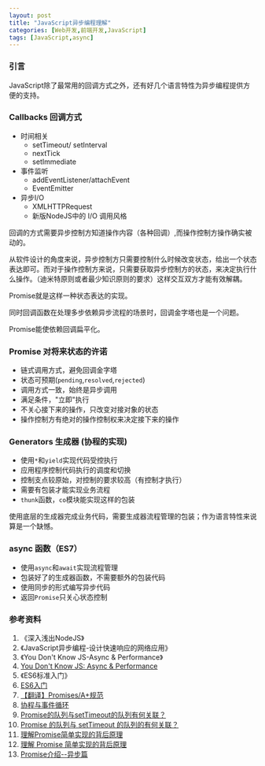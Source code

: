 ```yaml
---
layout: post
title: "JavaScript异步编程理解"
categories: [Web开发,前端开发,JavaScript]
tags: [JavaScript,async]
---
```


### 引言
JavaScript除了最常用的回调方式之外，还有好几个语言特性为异步编程提供方便的支持。



###  Callbacks 回调方式

+ 时间相关
  +  setTimeout/ setInterval 
  +  nextTick 
  +  setImmediate
+ 事件监听
  + addEventListener/attachEvent
  + EventEmitter
+ 异步I/O
  + XMLHTTPRequest
  + 新版NodeJS中的 I/O 调用风格



回调的方式需要异步控制方知道操作内容（各种回调）,而操作控制方操作确实被动的。

从软件设计的角度来说，异步控制方只需要控制什么时候改变状态，给出一个状态表达即可。而对于操作控制方来说，只需要获取异步控制方的状态，来决定执行什么操作。（迪米特原则或者最少知识原则的要求）这样交互双方才能有效解耦。

Promise就是这样一种状态表达的实现。

同时回调函数在处理多步依赖异步流程的场景时，回调金字塔也是一个问题。

Promise能使依赖回调扁平化。



###  Promise 对将来状态的许诺

+ 链式调用方式，避免回调金字塔
+ 状态可预期(`pending`,`resolved`,`rejected`)
+ 调用方式一致，始终是异步调用
+ 满足条件，"立即"执行
+ 不关心接下来的操作，只改变对接对象的状态
+ 操作控制方有绝对的操作控制权来决定接下来的操作




###  Generators 生成器 (协程的实现)

+ 使用`*`和`yield`实现代码受控执行
+ 应用程序控制代码执行的调度和切换
+ 控制支点较原始，对控制的要求较高（有控制才执行）
+ 需要有包装才能实现业务流程
+ `thunk`函数，`co`模块能实现这样的包装



使用底层的生成器完成业务代码，需要生成器流程管理的包装；作为语言特性来说算是一个缺憾。



### async 函数（ES7）

+ 使用`async`和`await`实现流程管理
+ 包装好了的生成器函数，不需要额外的包装代码
+ 使用同步的形式编写异步代码
+ 返回`Promise`只关心状态控制





### 参考资料

1.  《深入浅出NodeJS》
2.  《JavaScript异步编程-设计快速响应的网络应用》
3.  《You Don't Know JS-Async & Performance》
4.  [You Don't Know JS: Async & Performance](https://github.com/getify/You-Dont-Know-JS/blob/master/async%20&%20performance/README.md#you-dont-know-js-async--performance)
5.  《ES6标准入门》
6.  [ES6入门](http://es6.ruanyifeng.com/)
7.  [【翻译】Promises/A+规范](http://www.ituring.com.cn/article/66566)
8.  [协程与事件循环](http://www.ituring.com.cn/article/207808)
9.  [Promise的队列与setTimeout的队列有何关联？](https://www.zhihu.com/question/36972010/answer/71338002)
10.  [Promise 的队列与 setTimeout 的队列的有何关联？](https://juejin.im/entry/5779bb0ac4c971005572ba29)
11.  [理解Promise简单实现的背后原理](http://bupt-hjm.github.io/2017/03/23/study-promise/)
12.  [理解 Promise 简单实现的背后原理](http://www.open-open.com/lib/view/open1490320540006.html)
13.  [Promise介绍--异步篇](https://segmentfault.com/a/1190000007936922)